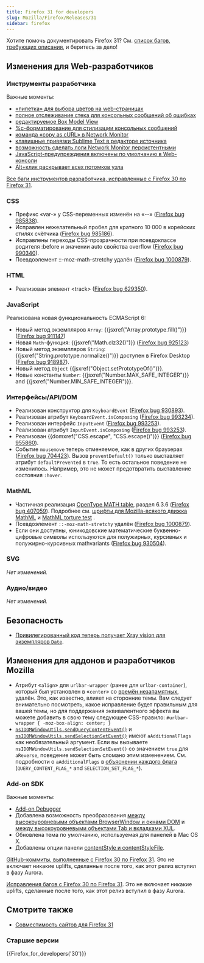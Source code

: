 ```yaml
---
title: Firefox 31 for developers
slug: Mozilla/Firefox/Releases/31
sidebar: firefox
---
```


Хотите помочь документировать Firefox 31? См. [список багов, требующих описания](http://beta.elchi3.de/doctracker/#list=fx&version=31.0), и беритесь за дело!

## Изменения для Web-разработчиков

### Инструменты разработчика

Важные моменты:

- [«пипетка» для выбора цветов на web-страницах](https://firefox-source-docs.mozilla.org/devtools-user/eyedropper/index.html)
- [полное отслеживание стека для консольных сообщений об ошибках](https://firefox-source-docs.mozilla.org/devtools-user/web_console/index.html#error_messages)
- [редактируемое Box Model View](https://firefox-source-docs.mozilla.org/devtools-user/page_inspector/index.html#box_model_view)
- [%c-форматирование для стилизации консольных сообщений](https://firefox-source-docs.mozilla.org/devtools-user/web_console/index.html#styling_messages)
- [команда «copy as cURL» в Network Monitor](https://firefox-source-docs.mozilla.org/devtools-user/network_monitor/index.html#copy_as_curl)
- [клавишные привязки Sublime Text в редакторе источника](https://firefox-source-docs.mozilla.org/devtools-user/keyboard_shortcuts/index.html#source_editor)
- [возможность сделать логи Network Monitor персистентными](https://firefox-source-docs.mozilla.org/devtools-user/network_monitor/index.html#network_request_list)
- [JavaScript-предупреждения включены по умолчанию в Web-консоли](https://firefox-source-docs.mozilla.org/devtools-user/web_console/index.html#javascript_errors_and_warnings)
- [Alt+клик раскрывает всех потомков узла](https://firefox-source-docs.mozilla.org/devtools-user/page_inspector/index.html#html_pane_2)

[Все баги инструментов разработчика, исправленные с Firefox 30 по Firefox 31](https://bugzilla.mozilla.org/buglist.cgi?resolution=FIXED&classification=Client%20Software&chfieldto=2014-04-28&chfield=resolution&query_format=advanced&chfieldfrom=2014-03-17&chfieldvalue=FIXED&bug_status=RESOLVED&bug_status=VERIFIED&component=Developer%20Tools&component=Developer%20Tools%3A%203D%20View&component=Developer%20Tools%3A%20App%20Manager&component=Developer%20Tools%3A%20Canvas%20Debugger&component=Developer%20Tools%3A%20Console&component=Developer%20Tools%3A%20Debugger&component=Developer%20Tools%3A%20Framework&component=Developer%20Tools%3A%20Graphic%20Commandline%20and%20Toolbar&component=Developer%20Tools%3A%20Inspector&component=Developer%20Tools%3A%20Memory&component=Developer%20Tools%3A%20Netmonitor&component=Developer%20Tools%3A%20Object%20Inspector&component=Developer%20Tools%3A%20Profiler&component=Developer%20Tools%3A%20Responsive%20Mode&component=Developer%20Tools%3A%20Scratchpad&component=Developer%20Tools%3A%20Source%20Editor&component=Developer%20Tools%3A%20Style%20Editor&component=Developer%20Tools%3A%20User%20Stories&component=Developer%20Tools%3A%20WebGL%20Shader%20Editor&product=Firefox&list_id=10022921).

### CSS

- Префикс «var-» у CSS-переменных изменён на «--» ([Firefox bug 985838](https://bugzil.la/985838)).
- Исправлен нежелательный пробел для кратного 10 000 в корейских стилях счётчика ([Firefox bug 985186](https://bugzil.la/985186)).
- Исправлены переходы CSS-прозрачности при псевдоклассе родителя :before и значении auto свойства overflow ([Firefox bug 990340](https://bugzil.la/990340)).
- Псевдоэлемент ::-moz-math-stretchy удалён ([Firefox bug 1000879](https://bugzil.la/1000879)).

### HTML

- Реализован элемент \<track> ([Firefox bug 629350](https://bugzil.la/629350)).

### JavaScript

Реализована новая функциональность ECMAScript 6:

- Новый метод экземпляров `Array`: {{jsxref("Array.prototype.fill()")}} ([Firefox bug 911147](https://bugzil.la/911147))
- Новая `Math`-функция: {{jsxref("Math.clz32()")}} ([Firefox bug 925123](https://bugzil.la/925123))
- Новый метод экземпляров `String`: {{jsxref("String.prototype.normalize()")}} доступен в Firefox Desktop ([Firefox bug 918987](https://bugzil.la/918987)).
- Новый метод `Object` {{jsxref("Object.setPrototypeOf()")}}.
- Новые константы `Number`: {{jsxref("Number.MAX_SAFE_INTEGER")}} and {{jsxref("Number.MIN_SAFE_INTEGER")}}.

### Интерфейсы/API/DOM

- Реализован конструктор для `KeyboardEvent` ([Firefox bug 930893](https://bugzil.la/930893)).
- Реализован атрибут `KeyboardEvent.isComposing` ([Firefox bug 993234](https://bugzil.la/993234)).
- Реализован интерфейс `InputEvent` ([Firefox bug 993253](https://bugzil.la/993253)).
- Реализован атрибут `InputEvent.isComposing` ([Firefox bug 993253](https://bugzil.la/993253)).
- Реализован {{domxref("CSS.escape", "CSS.escape()")}} ([Firefox bug 955860](https://bugzil.la/955860)).
- Событие `mousemove` теперь отменяемое, как в других браузерах ([Firefox bug 704423](https://bugzil.la/704423)). Вызов `preventDefault()` только выставляет атрибут `defaultPrevented` в `true`. То есть остальное поведение не изменилось. Например, это не может предотвратить выставление состояния `:hover`.

### MathML

- Частичная реализация [OpenType MATH table](http://mpeg.chiariglione.org/standards/mpeg-4/open-font-format/text-isoiec-cd-14496-22-3rd-edition), раздел 6.3.6 ([Firefox bug 407059](https://bugzil.la/407059)). Подробнее см. [шрифты для Mozilla-всякого движка MathML](/ru/docs/Web/MathML/Fonts) и [MathML torture test](/ru/docs/Mozilla/MathML_Project/MathML_Torture_Test) .
- Псевдоэлемент `::-moz-math-stretchy` удалён ([Firefox bug 1000879](https://bugzil.la/1000879)).
- Если они доступны, юникодовские математические буквенно-цифровые символы используются для полужирных, курсивных и полужирно-курсивных mathvariants ([Firefox bug 930504](https://bugzil.la/930504)).

### SVG

_Нет изменений._

### Аудио/видео

_Нет изменений._

## Безопасность

- [Привилегированный код теперь получает Xray vision для экземпляров `Date`](https://firefox-source-docs.mozilla.org/dom/scriptSecurity/xray_vision.html#xrays_for_javascript_objects).

## Изменения для аддонов и разработчиков Mozilla

- Атрибут «`align`» для `urlbar-wrapper` (ранее для `urlbar-container`), который был установлен в «`center`» со [времён незапамятных](http://bonsai.mozilla.org/cvsview2.cgi?diff_mode=context&whitespace_mode=show&root=/cvsroot&subdir=mozilla/browser/base/content&command=DIFF_FRAMESET&file=browser.xul&rev2=1.10&rev1=1.9), удалён. Это, как известно, влияет на сторонние темы. Вам следует внимательно посмотреть, какое исправление будет правильным для вашей темы, но для поддержания эквивалентного эффекта вы можете добавить в свою тему следующее CSS-правило:
  `#urlbar-wrapper { -moz-box-align: center; }`
- [`nsIDOMWindowUtils.sendQueryContentEvent()`](</ru/docs/Mozilla/Tech/XPCOM/Reference/Interface/nsIDOMWindowUtils#sendQueryContentEvent()>) и [`nsIDOMWindowUtils.sendSelectionSetEvent()`](/ru/docs/Mozilla/Tech/XPCOM/Reference/Interface/nsIDOMWindowUtils#sendSelectionSetEvent%28%29) имеют `aAdditionalFlags` как необязательный аргумент. Если вы вызываете `nsIDOMWindowUtils.sendSelectionSetEvent()` со значением `true` для `aReverse`, поведение может быть сломано этим изменением. См. подробности о `aAdditionalFlags` в [объяснении каждого флага](/ru/docs/Mozilla/Tech/XPCOM/Reference/Interface/nsIDOMWindowUtils#Constants) (`QUERY_CONTENT_FLAG_*` and `SELECTION_SET_FLAG_*`).

### Add-on SDK

Важные моменты:

- [Add-on Debugger](/ru/docs/Mozilla/Add-ons/Add-on_Debugger)
- Добавлена возможность преобразования [между высокоуровневыми объектами BrowserWindow и окнами DOM](/ru/docs/Mozilla/Add-ons/SDK/High-Level_APIs/windows#converting_to_dom_windows) и [между высокоуровневыми объектами Tab и вкладками XUL](/ru/docs/Mozilla/Add-ons/SDK/High-Level_APIs/tabs#converting_to_xul_tabs).
- Обновлена тема по умолчанию, используемая для панелей в Mac OS X.
- Добавлены опции панели [contentStyle и contentStyleFile](/ru/docs/Mozilla/Add-ons/SDK/High-Level_APIs/panel#styling_panel_content).

[GitHub-коммиты, выполненные с Firefox 30 по Firefox 31](https://github.com/mozilla/addon-sdk/compare/firefox30...firefox31). Это не включает никакие uplifts, сделанные после того, как этот релиз вступил в фазу Aurora.

[Исправления багов с Firefox 30 по Firefox 31](https://bugzilla.mozilla.org/buglist.cgi?resolution=FIXED&chfieldto=2014-04-29&chfield=resolution&query_format=advanced&chfieldfrom=2014-03-18&chfieldvalue=FIXED&bug_status=RESOLVED&bug_status=VERIFIED&bug_status=CLOSED&product=Add-on%20SDK&list_id=10493962). Это не включает никакие uplifts, сделанные после того, как этот релиз вступил в фазу Aurora.

## Смотрите также

- [Совместимость сайтов для Firefox 31](/ru/docs/Mozilla/Firefox/Releases/31/Site_Compatibility)

### Старшие версии

{{Firefox_for_developers('30')}}
